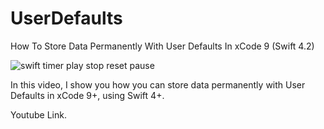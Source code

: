 # UserDefaults
How To Store Data Permanently With User Defaults In xCode 9 (Swift 4.2)

![swift timer play stop reset pause](https://i.ibb.co/DYVv9Sm/userdefaults.png)

In this video, I show you how you can store data permanently with User Defaults in xCode 9+, using Swift 4+.

Youtube Link. 

